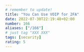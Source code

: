 ```yaml
---
# remember to update!
title: "You Can Use VOIP for 2FA"
date: 2022-07-30T22:19:48+02:00
number: 166
aliases: ["/166"]
# just tag "XXX XXX"
tags: [security]
rating: 5
---
```

